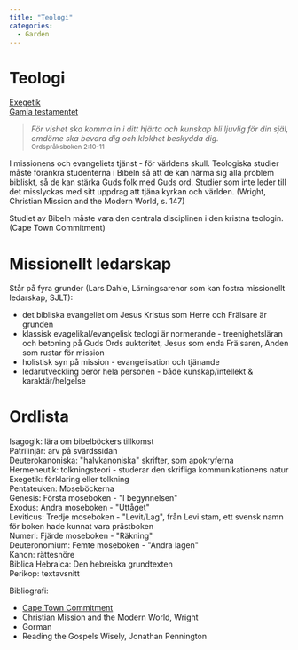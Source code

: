 ```yaml
---
title: "Teologi"
categories:
  - Garden
---
```


# Teologi

[Exegetik](/garden/teologi/exegetik/)  
[Gamla testamentet](/garden/teologi/gamla-testamentet/)

> _För vishet ska komma in i ditt hjärta och kunskap bli ljuvlig för din själ, omdöme ska bevara dig och klokhet beskydda dig._  
> <small>Ordspråksboken 2:10-11</small>

I missionens och evangeliets tjänst - för världens skull. Teologiska studier måste förankra studenterna i Bibeln så att de kan närma sig alla problem bibliskt, så de kan stärka Guds folk med Guds ord. Studier som inte leder till det misslyckas med sitt uppdrag att tjäna kyrkan och världen. (Wright, Christian Mission and the Modern World, s. 147)

Studiet av Bibeln måste vara den centrala disciplinen i den kristna teologin. (Cape Town Commitment)

# Missionellt ledarskap

Står på fyra grunder (Lars Dahle, Lärningsarenor som kan fostra missionellt ledarskap, SJLT):

- det bibliska evangeliet om Jesus Kristus som Herre och Frälsare är grunden
- klassisk evagelikal/evangelisk teologi är normerande - treenighetsläran och betoning på Guds Ords auktoritet, Jesus som enda Frälsaren, Anden som rustar för mission
- holistisk syn på mission - evangelisation och tjänande
- ledarutveckling berör hela personen - både kunskap/intellekt & karaktär/helgelse

# Ordlista

Isagogik: lära om bibelböckers tillkomst  
Patrilinjär: arv på svärdssidan  
Deuterokanoniska: "halvkanoniska" skrifter, som apokryferna  
Hermeneutik: tolkningsteori - studerar den skrifliga kommunikationens natur  
Exegetik: förklaring eller tolkning  
Pentateuken: Moseböckerna  
Genesis: Första moseboken - "I begynnelsen"  
Exodus: Andra moseboken - "Uttåget"  
Leviticus: Tredje moseboken - "Levit/Lag", från Levi stam, ett svensk namn för boken hade kunnat vara prästboken  
Numeri: Fjärde moseboken - "Räkning"  
Deuteronomium: Femte moseboken - "Andra lagen"  
Kanon: rättesnöre  
Biblica Hebraica: Den hebreiska grundtexten  
Perikop: textavsnitt

Bibliografi:

- [Cape Town Commitment](https://www.lausanne.org/content/ctcommitment#capetown)
- Christian Mission and the Modern World, Wright
- Gorman
- Reading the Gospels Wisely, Jonathan Pennington
